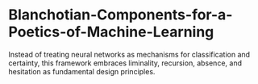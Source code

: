 # Blanchotian-Components-for-a-Poetics-of-Machine-Learning
Instead of treating neural networks as mechanisms for classification and certainty, this framework embraces liminality, recursion, absence, and hesitation as fundamental design principles.
